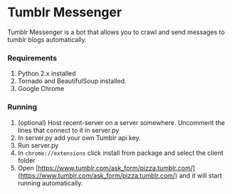 Tumblr Messenger
=====================

Tumblr Messenger is a bot that allows you to crawl and send messages to tumblr blogs automatically. 

### Requirements ###

 1. Python 2.x installed
 2. Tornado and BeautifulSoup installed.
 3. Google Chrome
 
### Running ###
 1. (optional) Host recent-server on a server somewhere. Uncomment the lines that connect to it in server.py
 2. In server.py add your own Tumblr api key.
 3. Run server.py
 4. In `chrome://extensions` click install from package and select the client folder
 5. Open [https://www.tumblr.com/ask_form/pizza.tumblr.com/](https://www.tumblr.com/ask_form/pizza.tumblr.com/) and it will start running automatically.

